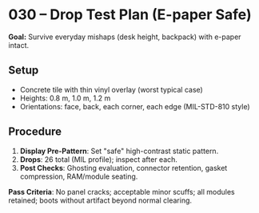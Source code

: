 # 030 – Drop Test Plan (E-paper Safe)

**Goal:** Survive everyday mishaps (desk height, backpack) with e-paper intact.

## Setup
- Concrete tile with thin vinyl overlay (worst typical case)  
- Heights: 0.8 m, 1.0 m, 1.2 m  
- Orientations: face, back, each corner, each edge (MIL-STD-810 style)

## Procedure
1. **Display Pre-Pattern**: Set "safe" high-contrast static pattern.  
2. **Drops**: 26 total (MIL profile); inspect after each.  
3. **Post Checks**: Ghosting evaluation, connector retention, gasket compression, RAM/module seating.

**Pass Criteria**: No panel cracks; acceptable minor scuffs; all modules retained; boots without artifact beyond normal clearing.
